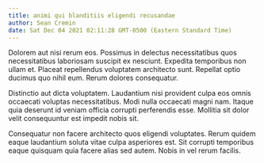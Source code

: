 ```yaml
---
title: animi qui blanditiis eligendi recusandae
author: Sean Cremin
date: Sat Dec 04 2021 02:11:28 GMT-0500 (Eastern Standard Time)
---
```

Dolorem aut nisi rerum eos. Possimus in delectus necessitatibus quos necessitatibus laboriosam suscipit ex nesciunt. Expedita temporibus non ullam et. Placeat repellendus voluptatem architecto sunt. Repellat optio ducimus quo nihil eum. Rerum dolores consequatur.

 Distinctio aut dicta voluptatem. Laudantium nisi provident culpa eos omnis occaecati voluptas necessitatibus. Modi nulla occaecati magni nam. Itaque quia deserunt id veniam officia corrupti perferendis esse. Mollitia sit dolor velit consequuntur est impedit nobis sit.

 Consequatur non facere architecto quos eligendi voluptates. Rerum quidem eaque laudantium soluta vitae culpa asperiores est. Sit corrupti temporibus eaque quisquam quia facere alias sed autem. Nobis in vel rerum facilis.